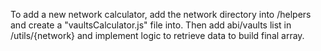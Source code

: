 To add a new network calculator, add the network directory into /helpers
and create a "vaultsCalculator.js" file into.
Then add abi/vaults list in /utils/{network} and implement logic to
retrieve data to build final array.